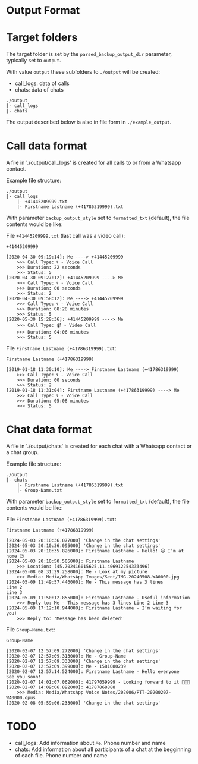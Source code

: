 Output Format
=============

# Target folders

The target folder is set by the `parsed_backup_output_dir` parameter, typically set to `output`.

With value `output` these subfolders to `./output` will be created:
- call_logs: data of calls
- chats: data of chats
```
./output
|- call_logs
|- chats
```

The output described below is also in file form in `./example_output`.


# Call data format

A file in './output/call_logs' is created for all calls to or from a Whatsapp contact.

Example file structure:
```
./output
|- call_logs
    |- +41445209999.txt
    |- Firstname Lastname (+41786319999).txt
```

With parameter `backup_output_style` set to `formatted_txt` (default), the file contents would be like:

File `+41445209999.txt` (last call was a video call):
```
+41445209999

[2020-04-30 09:19:14]: Me ----> +41445209999
	>>> Call Type: 📞 - Voice Call
	>>> Duration: 22 seconds
	>>> Status: 5
[2020-04-30 09:27:12]: +41445209999 ----> Me
	>>> Call Type: 📞 - Voice Call
	>>> Duration: 00 seconds
	>>> Status: 2
[2020-04-30 09:58:12]: Me ----> +41445209999
	>>> Call Type: 📞 - Voice Call
	>>> Duration: 08:28 minutes
	>>> Status: 5
[2020-05-30 15:28:36]: +41445209999 ----> Me
	>>> Call Type: 📹 - Video Call
	>>> Duration: 04:06 minutes
	>>> Status: 5
```

File `Firstname Lastname (+41786319999).txt`:
```
Firstname Lastname (+41786319999)

[2019-01-18 11:30:10]: Me ----> Firstname Lastname (+41786319999)
	>>> Call Type: 📞 - Voice Call
	>>> Duration: 00 seconds
	>>> Status: 2
[2019-01-18 11:31:04]: Firstname Lastname (+41786319999) ----> Me
	>>> Call Type: 📞 - Voice Call
	>>> Duration: 05:08 minutes
	>>> Status: 5
```


# Chat data format

A file in './output/chats' is created for each chat with a Whatsapp contact or a chat group.

Example file structure:
```
./output
|- chats
    |- Firstname Lastname (+41786319999).txt
    |- Group-Name.txt
```

With parameter `backup_output_style` set to `formatted_txt` (default), the file contents would be like:

File `Firstname Lastname (+41786319999).txt`:
```
Firstname Lastname (+41786319999)

[2024-05-03 20:10:36.077000] 'Change in the chat settings'
[2024-05-03 20:10:36.095000] 'Change in the chat settings'
[2024-05-03 20:10:35.826000]: Firstname Lastname - Hello! 😃 I’m at home 😉
[2024-05-03 20:10:50.505000]: Firstname Lastname
	>>> Location: (45.702416015625,11.406912254333496)
[2024-05-08 08:31:29.258000]: Me - Look at my picture
	>>> Media: Media/WhatsApp Images/Sent/IMG-20240508-WA0000.jpg
[2024-05-09 11:49:57.446000]: Me - This message has 3 lines
Line 2
Line 3
[2024-05-09 11:50:12.855000]: Firstname Lastname - Useful information
	>>> Reply to: Me - This message has 3 lines Line 2 Line 3
[2024-05-09 17:12:10.944000]: Firstname Lastname - I’m waiting for you!
	>>> Reply to: 'Message has been deleted'
```

File `Group-Name.txt`:
```
Group-Name

[2020-02-07 12:57:09.272000] 'Change in the chat settings'
[2020-02-07 12:57:09.313000]: Me - Group-Name
[2020-02-07 12:57:09.333000] 'Change in the chat settings'
[2020-02-07 12:57:09.399000]: Me - 1581080239
[2020-02-07 12:57:14.524000]: Firstname Lastname - Hello everyone
See you soon!
[2020-02-07 14:01:07.062000]: 41797059999 - Looking forward to it 🤗🤗😘
[2020-02-07 14:09:06.892000]: 41787868888
	>>> Media: Media/WhatsApp Voice Notes/202006/PTT-20200207-WA0000.opus
[2020-02-08 05:59:06.233000] 'Change in the chat settings'
```


# TODO

- call_logs: Add information about `Me`. Phone number and name
- chats: Add information about all participants of a chat at the begginning of each file. Phone number and name